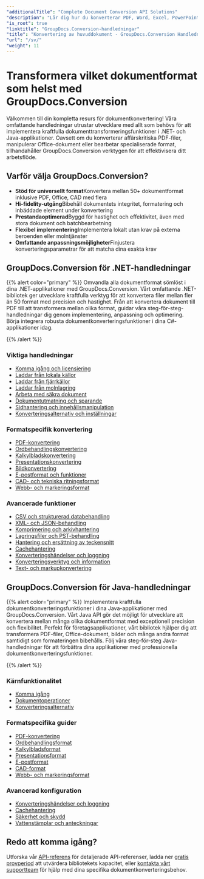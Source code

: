 ```yaml
---
"additionalTitle": "Complete Document Conversion API Solutions"
"description": "Lär dig hur du konverterar PDF, Word, Excel, PowerPoint och över 50 format med våra steg-för-steg-handledningar. Implementera sömlös dokumentkonvertering i dina applikationer."
"is_root": true
"linktitle": "GroupDocs.Conversion-handledningar"
"title": "Konvertering av huvuddokument - GroupDocs.Conversion Handledningar och guider"
"url": "/sv/"
"weight": 11
---
```


# Transformera vilket dokumentformat som helst med GroupDocs.Conversion

Välkommen till din kompletta resurs för dokumentkonvertering! Våra omfattande handledningar utrustar utvecklare med allt som behövs för att implementera kraftfulla dokumenttransformeringsfunktioner i .NET- och Java-applikationer. Oavsett om du konverterar affärskritiska PDF-filer, manipulerar Office-dokument eller bearbetar specialiserade format, tillhandahåller GroupDocs.Conversion verktygen för att effektivisera ditt arbetsflöde.

## Varför välja GroupDocs.Conversion?

- **Stöd för universellt format**Konvertera mellan 50+ dokumentformat inklusive PDF, Office, CAD med flera
- **Hi-fidelity-utgång**Bibehåll dokumentets integritet, formatering och inbäddade element under konvertering
- **Prestandaoptimerad**Byggd för hastighet och effektivitet, även med stora dokument och batchbearbetning
- **Flexibel implementering**Implementera lokalt utan krav på externa beroenden eller molntjänster
- **Omfattande anpassningsmöjligheter**Finjustera konverteringsparametrar för att matcha dina exakta krav

## GroupDocs.Conversion för .NET-handledningar

{{% alert color="primary" %}}
Omvandla alla dokumentformat sömlöst i dina .NET-applikationer med GroupDocs.Conversion. Vårt omfattande .NET-bibliotek ger utvecklare kraftfulla verktyg för att konvertera filer mellan fler än 50 format med precision och hastighet. Från att konvertera dokument till PDF till att transformera mellan olika format, guidar våra steg-för-steg-handledningar dig genom implementering, anpassning och optimering. Börja integrera robusta dokumentkonverteringsfunktioner i dina C#-applikationer idag.

{{% /alert %}}

### Viktiga handledningar

- [Komma igång och licensiering](./net/getting-started-licensing/)
- [Laddar från lokala källor](./net/loading-from-local-sources/)
- [Laddar från fjärrkällor](./net/loading-from-remote-sources/)
- [Laddar från molnlagring](./net/loading-from-cloud-storage/)
- [Arbeta med säkra dokument](./net/working-with-secure-documents/)
- [Dokumentutmatning och sparande](./net/document-output-saving/)
- [Sidhantering och innehållsmanipulation](./net/page-management-content-manipulation/)
- [Konverteringsalternativ och inställningar](./net/conversion-options-settings/)

### Formatspecifik konvertering

- [PDF-konvertering](./net/pdf-conversion/)
- [Ordbehandlingskonvertering](./net/word-processing-conversion/)
- [Kalkylbladskonvertering](./net/spreadsheet-conversion/)
- [Presentationskonvertering](./net/presentation-conversion/)
- [Bildkonvertering](./net/image-conversion/)
- [E-postformat och funktioner](./net/email-formats-features/)
- [CAD- och tekniska ritningsformat](./net/cad-technical-drawing-formats/)
- [Webb- och markeringsformat](./net/web-markup-formats/)

### Avancerade funktioner

- [CSV och strukturerad databehandling](./net/csv-structured-data-processing/)
- [XML- och JSON-behandling](./net/xml-json-processing/)
- [Komprimering och arkivhantering](./net/compression-archive-handling/)
- [Lagringsfiler och PST-behandling](./net/storage-files-pst-processing/)
- [Hantering och ersättning av teckensnitt](./net/font-handling-substitution/)
- [Cachehantering](./net/cache-management/)
- [Konverteringshändelser och loggning](./net/conversion-events-logging/)
- [Konverteringsverktyg och information](./net/conversion-utilities-information/)
- [Text- och markupkonvertering](./net/text-markup-conversion/)

## GroupDocs.Conversion för Java-handledningar

{{% alert color="primary" %}}
Implementera kraftfulla dokumentkonverteringsfunktioner i dina Java-applikationer med GroupDocs.Conversion. Vårt Java API gör det möjligt för utvecklare att konvertera mellan många olika dokumentformat med exceptionell precision och flexibilitet. Perfekt för företagsapplikationer, vårt bibliotek hjälper dig att transformera PDF-filer, Office-dokument, bilder och många andra format samtidigt som formateringen bibehålls. Följ våra steg-för-steg Java-handledningar för att förbättra dina applikationer med professionella dokumentkonverteringsfunktioner.

{{% /alert %}}

### Kärnfunktionalitet

- [Komma igång](./java/getting-started/)
- [Dokumentoperationer](./java/document-operations/)
- [Konverteringsalternativ](./java/conversion-options/)

### Formatspecifika guider

- [PDF-konvertering](./java/pdf-conversion/)
- [Ordbehandlingsformat](./java/word-processing-formats/)
- [Kalkylbladsformat](./java/spreadsheet-formats/)
- [Presentationsformat](./java/presentation-formats/)
- [E-postformat](./java/email-formats/)
- [CAD-format](./java/cad-formats/)
- [Webb- och markeringsformat](./java/web-markup-formats/)

### Avancerad konfiguration

- [Konverteringshändelser och loggning](./java/conversion-events-logging/)
- [Cachehantering](./java/cache-management/)
- [Säkerhet och skydd](./java/security-protection/)
- [Vattenstämplar och anteckningar](./java/watermarks-annotations/)

## Redo att komma igång?

Utforska vår [API-referens](https://reference.groupdocs.com/) för detaljerade API-referenser, ladda ner [gratis provperiod](https://releases.groupdocs.com/) att utvärdera bibliotekets kapacitet, eller [kontakta vårt supportteam](https://forum.groupdocs.com/) för hjälp med dina specifika dokumentkonverteringsbehov.